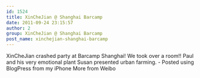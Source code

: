 ```yaml
---
id: 1524
title: XinCheJian @ Shanghai Barcamp
date: 2011-09-24 23:15:57
author: 2
group: XinCheJian @ Shanghai Barcamp
post_name: xinchejian-shanghai-barcamp
---
```


XinCheJian crashed party at Barcamp Shanghai! We took over a room!! Paul and his very emotional plant Susan presented urban farming. - Posted using BlogPress from my iPhone More from Weibo